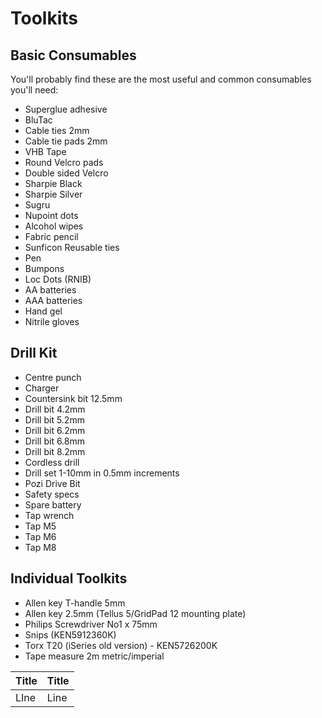 # Toolkits

## Basic Consumables

You'll probably find these are the most useful and common consumables you'll need:

* Superglue adhesive
* BluTac
* Cable ties 2mm
* Cable tie pads 2mm
* VHB Tape
* Round Velcro pads
* Double sided Velcro
* Sharpie Black
* Sharpie Silver
* Sugru
* Nupoint dots
* Alcohol wipes
* Fabric pencil
* Sunficon Reusable ties
* Pen
* Bumpons
* Loc Dots \(RNIB\)
* AA batteries
* AAA batteries
* Hand gel
* Nitrile gloves

## Drill Kit

* Centre punch
* Charger
* Countersink bit 12.5mm
* Drill bit 4.2mm
* Drill bit 5.2mm
* Drill bit 6.2mm
* Drill bit 6.8mm
* Drill bit 8.2mm
* Cordless drill
* Drill set 1-10mm in 0.5mm increments
* Pozi Drive Bit
* Safety specs
* Spare battery
* Tap wrench
* Tap M5
* Tap M6
* Tap M8

## Individual Toolkits

* Allen key T-handle 5mm
* Allen key 2.5mm \(Tellus 5/GridPad 12 mounting plate\)
* Philips Screwdriver No1 x 75mm
* Snips \(KEN5912360K\)
* Torx T20 \(iSeries old version\) - KEN5726200K
* Tape measure 2m metric/imperial

| Title | Title  |
| :--- | :--- |
| LIne | Line |





